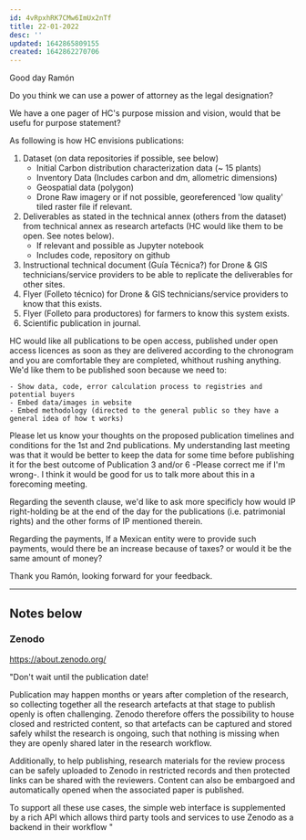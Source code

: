 ```yaml
---
id: 4vRpxhRK7CMw6ImUx2nTf
title: 22-01-2022
desc: ''
updated: 1642865809155
created: 1642862270706
---
```

Good day Ramón

Do you think we can use a power of attorney as the legal designation?

We have a one pager of HC's purpose mission and vision, would that be usefu for purpose statement?


As following is how HC envisions publications:

1. Dataset (on data repositories if possible, see below)
    - Initial Carbon distribution characterization data (~ 15 plants)
    - Inventory Data (Includes carbon and dm, allometric dimensions)
    - Geospatial data (polygon)
    - Drone Raw imagery or if not possible, georeferenced 'low quality' tiled raster file if relevant.
2. Deliverables as stated in the technical annex (others from the dataset) from technical annex as research artefacts (HC would like them to be open. See notes below).
    - If relevant and possible as Jupyter notebook
    - Includes code, repository on github 
3. Instructional technical document (Guía Técnica?) for Drone & GIS technicians/service providers to be able to replicate the deliverables for other sites.
4. Flyer (Folleto técnico) for Drone & GIS technicians/service providers to know that this exists.
5. Flyer (Folleto para productores) for farmers to know this system exists. 
6. Scientific publication in journal.

HC would like all publications to be open access, published under open access licences as soon as they are delivered according to the chronogram and you are comfortable they are completed, whithout rushing anything. We'd like them to be published soon because we need to:

    - Show data, code, error calculation process to registries and potential buyers
    - Embed data/images in website
    - Embed methodology (directed to the general public so they have a general idea of how t works)
        
Please let us know your thoughts on the proposed publication timelines and conditions for the 1st and 2nd publications. My understanding last meeting was that it would be better to keep the data for some time before publishing it for the best outcome of Publication 3 and/or 6 -Please correct me if I'm wrong-. I think it would be good for us to talk more about this in a forecoming meeting. 


Regarding the seventh clause, we'd like to ask more specificly how would IP right-holding be at the end of the day for the publications (i.e. patrimonial rights) and the other forms of IP mentioned therein.

Regarding the payments, If a Mexican entity were to provide such payments, would there be an increase because of taxes? or would it be the same amount of money?

Thank you Ramón, looking forward for your feedback.

----------
## Notes below

### Zenodo
https://about.zenodo.org/

"Don't wait until the publication date!

Publication may happen months or years after completion of the research, so collecting together all the research artefacts at that stage to publish openly is often challenging. Zenodo therefore offers the possibility to house closed and restricted content, so that artefacts can be captured and stored safely whilst the research is ongoing, such that nothing is missing when they are openly shared later in the research workflow.

Additionally, to help publishing, research materials for the review process can be safely uploaded to Zenodo in restricted records and then protected links can be shared with the reviewers. Content can also be embargoed and automatically opened when the associated paper is published.

To support all these use cases, the simple web interface is supplemented by a rich API which allows third ­party tools and services to use Zenodo as a backend in their workflow "
